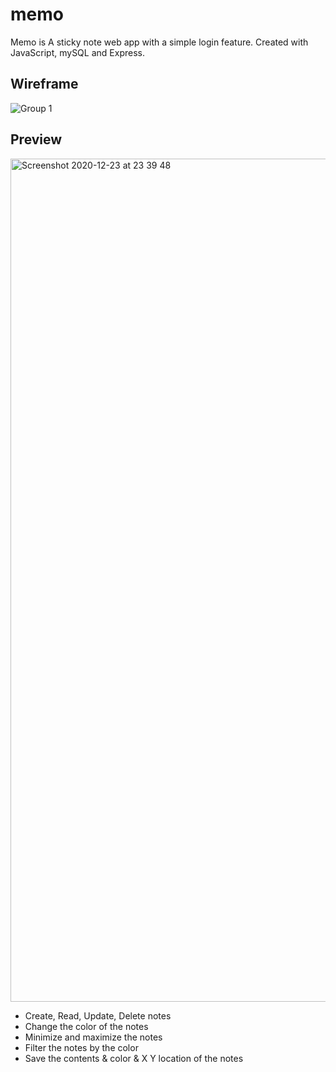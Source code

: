 # memo

Memo is A sticky note web app with a simple login feature. Created with JavaScript, mySQL and Express. 

## Wireframe
![Group 1](https://user-images.githubusercontent.com/62843726/103044385-34410300-4578-11eb-96b3-752781810214.jpg)

## Preview
<img width="1349" alt="Screenshot 2020-12-23 at 23 39 48" src="https://user-images.githubusercontent.com/62843726/103044390-3a36e400-4578-11eb-9925-7c08f56e1219.png">


- Create, Read, Update, Delete notes
- Change the color of the notes
- Minimize and maximize the notes
- Filter the notes by the color
- Save the contents & color & X Y location of the notes
